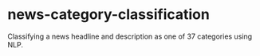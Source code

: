 # news-category-classification
Classifying a news headline and description as one of 37 categories using NLP.
